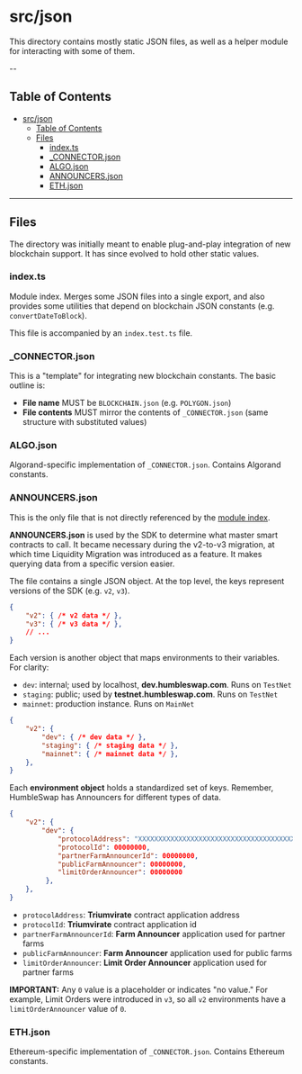 # src/json

This directory contains mostly static JSON files, as well as a helper module for interacting with some of them. 


-- 
## Table of Contents
- [src/json](#srcjson)
  - [Table of Contents](#table-of-contents)
  - [Files](#files)
    - [index.ts](#indexts)
    - [\_CONNECTOR.json](#_connectorjson)
    - [ALGO.json](#algojson)
    - [ANNOUNCERS.json](#announcersjson)
    - [ETH.json](#ethjson)
 
--- 

## Files
The directory was initially meant to enable plug-and-play integration of new blockchain support. It has since evolved to hold other static values. 

### index.ts
Module index. Merges some JSON files into a single export, and also provides some utilities that depend on blockchain JSON constants (e.g. `convertDateToBlock`). 

This file is accompanied by an `index.test.ts` file. 

### _CONNECTOR.json
This is a "template" for integrating new blockchain constants. The basic outline is: 
- **File name** MUST be `BLOCKCHAIN.json` (e.g. `POLYGON.json`)
- **File contents** MUST mirror the contents of `_CONNECTOR.json` (same structure with substituted values)


### ALGO.json
Algorand-specific implementation of `_CONNECTOR.json`. Contains Algorand constants. 


### ANNOUNCERS.json
This is the only file that is not directly referenced by the [module index](#indexts).

**ANNOUNCERS.json** is used by the SDK to determine what master smart contracts to call. It became necessary during the v2-to-v3 migration, at which time Liquidity Migration was introduced as a feature. It makes querying data from a specific version easier. 

The file contains a single JSON object. At the top level, the keys represent versions of the SDK (e.g. `v2`, `v3`). 

```json
{
    "v2": { /* v2 data */ },
    "v3": { /* v3 data */ },
    // ...
}
```

Each version is another object that maps environments to their variables. 
For clarity: 
- `dev`: internal; used by localhost, **dev.humbleswap.com**. Runs on `TestNet`
- `staging`: public; used by **testnet.humbleswap.com**. Runs on `TestNet`
- `mainnet`: production instance. Runs on `MainNet`
```json
{
    "v2": {
        "dev": { /* dev data */ },
        "staging": { /* staging data */ },
        "mainnet": { /* mainnet data */ },
    },
}
```


Each **environment object** holds a standardized set of keys. Remember, HumbleSwap has Announcers for different types of data. 
```json
{
    "v2": {
        "dev": {
            "protocolAddress": "XXXXXXXXXXXXXXXXXXXXXXXXXXXXXXXXXXXXXXXXXXXXXXXXXXXXXXXXXXXXXXXX",
            "protocolId": 00000000,
            "partnerFarmAnnouncerId": 00000000,
            "publicFarmAnnouncer": 00000000,
            "limitOrderAnnouncer": 00000000
         },
    },
}
```
- `protocolAddress`: **Triumvirate** contract application address
- `protocolId`: **Triumvirate** contract application id
- `partnerFarmAnnouncerId`: **Farm Announcer** application used for partner farms
- `publicFarmAnnouncer`: **Farm Announcer** application used for public farms
- `limitOrderAnnouncer`: **Limit Order Announcer** application used for partner farms

**IMPORTANT:** Any `0` value is a placeholder or indicates "no value." For example, Limit Orders were introduced in `v3`, so all `v2` environments have a `limitOrderAnnouncer` value of `0`.


### ETH.json
Ethereum-specific implementation of `_CONNECTOR.json`. Contains Ethereum constants. 


